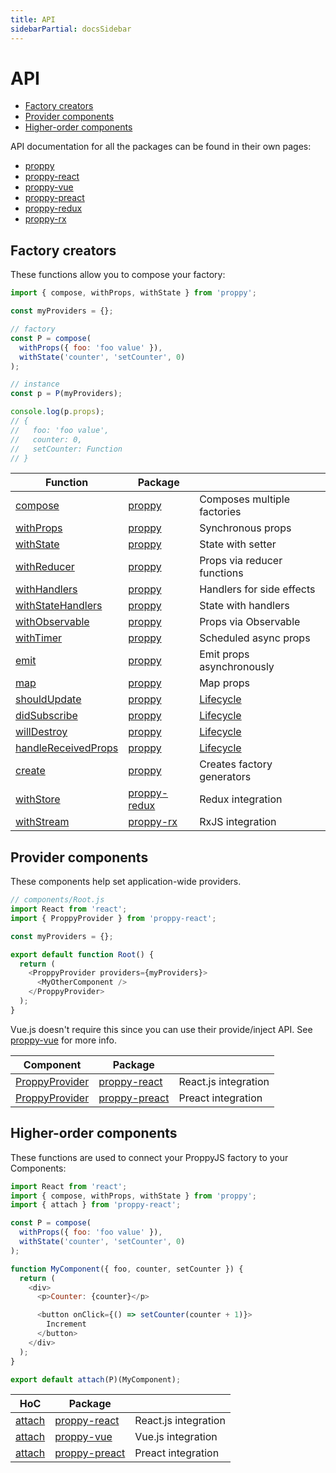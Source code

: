 ```yaml
---
title: API
sidebarPartial: docsSidebar
---
```


# API

<!-- MarkdownTOC autolink=true bracket=round -->

- [Factory creators](#factory-creators)
- [Provider components](#provider-components)
- [Higher-order components](#higher-order-components)

<!-- /MarkdownTOC -->

API documentation for all the packages can be found in their own pages:

* [proppy]
* [proppy-react]
* [proppy-vue]
* [proppy-preact]
* [proppy-redux]
* [proppy-rx]

## Factory creators

These functions allow you to compose your factory:

```js
import { compose, withProps, withState } from 'proppy';

const myProviders = {};

// factory
const P = compose(
  withProps({ foo: 'foo value' }),
  withState('counter', 'setCounter', 0)
);

// instance
const p = P(myProviders);

console.log(p.props);
// {
//   foo: 'foo value',
//   counter: 0,
//   setCounter: Function
// }
```

| Function                                                        | Package            |                             |
|-----------------------------------------------------------------|--------------------|-----------------------------|
| [compose](../packages/proppy#compose)                           | [proppy]           | Composes multiple factories |
| [withProps](../packages/proppy#withprops)                       | [proppy]           | Synchronous props           |
| [withState](../packages/proppy#withstate)                       | [proppy]           | State with setter           |
| [withReducer](../packages/proppy#withreducer)                   | [proppy]           | Props via reducer functions |
| [withHandlers](../packages/proppy#withhandlers)                 | [proppy]           | Handlers for side effects   |
| [withStateHandlers](../packages/proppy#withstatehandlers)       | [proppy]           | State with handlers         |
| [withObservable](../packages/proppy#withobservable)             | [proppy]           | Props via Observable        |
| [withTimer](../packages/proppy#withtimer)                       | [proppy]           | Scheduled async props       |
| [emit](../packages/proppy#emit)                                 | [proppy]           | Emit props asynchronously   |
| [map](../packages/proppy#map)                                   | [proppy]           | Map props                   |
| [shouldUpdate](../packages/proppy#shouldupdate)                 | [proppy]           | [Lifecycle]                 |
| [didSubscribe](../packages/proppy#didsubscribe)                 | [proppy]           | [Lifecycle]                 |
| [willDestroy](../packages/proppy#willdestroy)                   | [proppy]           | [Lifecycle]                 |
| [handleReceivedProps](../packages/proppy#handlereceivedprops)   | [proppy]           | [Lifecycle]                 |
| [create](../packages/proppy#create)                             | [proppy]           | Creates factory generators  |
| [withStore](../packages/proppy-redux#withstore)                 | [proppy-redux]     | Redux integration           |
| [withStream](../packages/proppy-rx#withstream)                  | [proppy-rx]        | RxJS integration            |

## Provider components

These components help set application-wide providers.

```js
// components/Root.js
import React from 'react';
import { ProppyProvider } from 'proppy-react';

const myProviders = {};

export default function Root() {
  return (
    <ProppyProvider providers={myProviders}>
      <MyOtherComponent />
    </ProppyProvider>
  );
}
```

Vue.js doesn't require this since you can use their provide/inject API. See [proppy-vue](../packages/proppy-vue) for more info.

| Component                                                       | Package            |                           |
|-----------------------------------------------------------------|--------------------|---------------------------|
| [ProppyProvider](../packages/proppy-react#proppyprovider)       | [proppy-react]     | React.js integration      |
| [ProppyProvider](../packages/proppy-preact#proppyprovider)      | [proppy-preact]    | Preact integration        |

## Higher-order components

These functions are used to connect your ProppyJS factory to your Components:

```js
import React from 'react';
import { compose, withProps, withState } from 'proppy';
import { attach } from 'proppy-react';

const P = compose(
  withProps({ foo: 'foo value' }),
  withState('counter', 'setCounter', 0)
);

function MyComponent({ foo, counter, setCounter }) {
  return (
    <div>
      <p>Counter: {counter}</p>

      <button onClick={() => setCounter(counter + 1)}>
        Increment
      </button>
    </div>
  );
}

export default attach(P)(MyComponent);
```

| HoC                                                             | Package            |                           |
|-----------------------------------------------------------------|--------------------|---------------------------|
| [attach](../packages/proppy-react#attach)                       | [proppy-react]     | React.js integration      |
| [attach](../packages/proppy-vue#attach)                         | [proppy-vue]       | Vue.js integration        |
| [attach](../packages/proppy-preact#attach)                      | [proppy-preact]    | Preact integration        |

[proppy]: ../packages/proppy#api
[proppy-react]: ../packages/proppy-react#api
[proppy-vue]: ../packages/proppy-vue#api
[proppy-preact]: ../packages/proppy-preact#api
[proppy-redux]: ../packages/proppy-redux#api
[proppy-rx]: ../packages/proppy-rx#api
[proppy-frint-react]: ../packages/proppy-frint-react#api

[Lifecycle]: ../lifecycle
